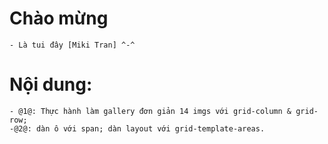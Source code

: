# Chào mừng

    - Là tui đây [Miki Tran] ^-^

# Nội dung:

    - @1@: Thực hành làm gallery đơn giản 14 imgs với grid-column & grid-row;
    -@2@: dàn ô với span; dàn layout với grid-template-areas.
